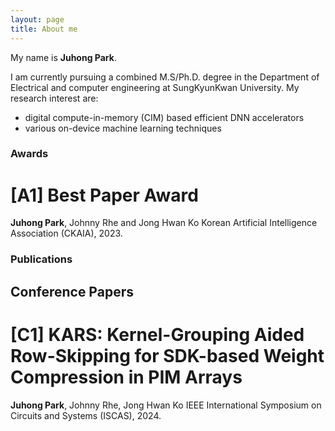 ```yaml
---
layout: page
title: About me
---
```


My name is **Juhong Park**. 

I am currently pursuing a combined M.S/Ph.D. degree in the Department of Electrical and computer engineering at SungKyunKwan University. 
My research interest are:
- digital compute-in-memory (CIM) based efficient DNN accelerators
- various on-device machine learning techniques

### Awards
# [A1] Best Paper Award
**Juhong Park**, Johnny Rhe and Jong Hwan Ko
Korean Artificial Intelligence Association (CKAIA), 2023.

### Publications
## Conference Papers
# [C1] KARS: Kernel-Grouping Aided Row-Skipping for SDK-based Weight Compression in PIM Arrays
**Juhong Park**, Johnny Rhe, Jong Hwan Ko
IEEE International Symposium on Circuits and Systems (ISCAS), 2024.
